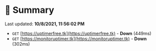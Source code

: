 # 📖 Summary
Last updated: **10/8/2021, 11:56:02 PM**

- `GET` [https://uptimerfree.tk](https://uptimerfree.tk) - **Down** (449ms)
- `GET` [https://monitoruptimer.tk](https://monitoruptimer.tk) - **Down** (302ms)
